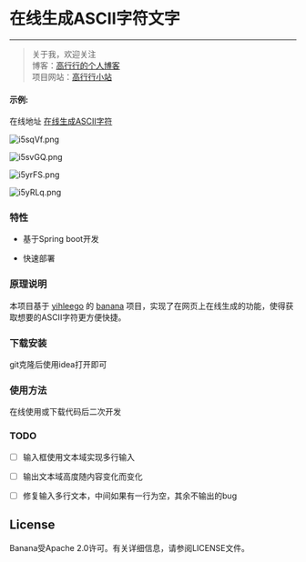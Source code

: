 # 在线生成ASCII字符文字
-------------

> 关于我，欢迎关注  
  博客：[高行行的个人博客](http://ghang.top/)  
  项目网站：[高行行小站](http://gaohang.xyz/)   
  

#### 示例:  

在线地址 [在线生成ASCII字符](http://gaohang.xyz:8080/)


![i5sqVf.png](https://s1.ax1x.com/2018/11/04/i5sqVf.png)

![i5svGQ.png](https://s1.ax1x.com/2018/11/04/i5svGQ.png)

![i5yrFS.png](https://s1.ax1x.com/2018/11/04/i5yrFS.png)

![i5yRLq.png](https://s1.ax1x.com/2018/11/04/i5yRLq.png)

### 特性

- 基于Spring boot开发

- 快速部署

### 原理说明

本项目基于 [yihleego](https://github.com/yihleego) 的 [banana](https://github.com/yihleego/banana) 项目，实现了在网页上在线生成的功能，使得获取想要的ASCII字符更方便快捷。

### 下载安装

git克隆后使用idea打开即可

### 使用方法

在线使用或下载代码后二次开发

### TODO

- [ ]  输入框使用文本域实现多行输入

- [ ] 输出文本域高度随内容变化而变化

- [ ] 修复输入多行文本，中间如果有一行为空，其余不输出的bug


## License

Banana受Apache 2.0许可。有关详细信息，请参阅LICENSE文件。